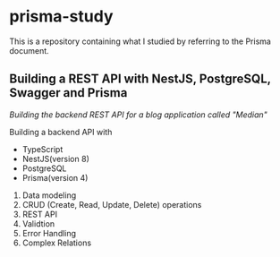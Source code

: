 # prisma-study

This is a repository containing what I studied by referring to the Prisma document.

## Building a REST API with NestJS, PostgreSQL, Swagger and Prisma

_Building the backend REST API for a blog application called "Median"_

Building a backend API with

- TypeScript
- NestJS(version 8)
- PostgreSQL
- Prisma(version 4)

1. Data modeling
2. CRUD (Create, Read, Update, Delete) operations
3. REST API
4. Validtion
5. Error Handling
6. Complex Relations
